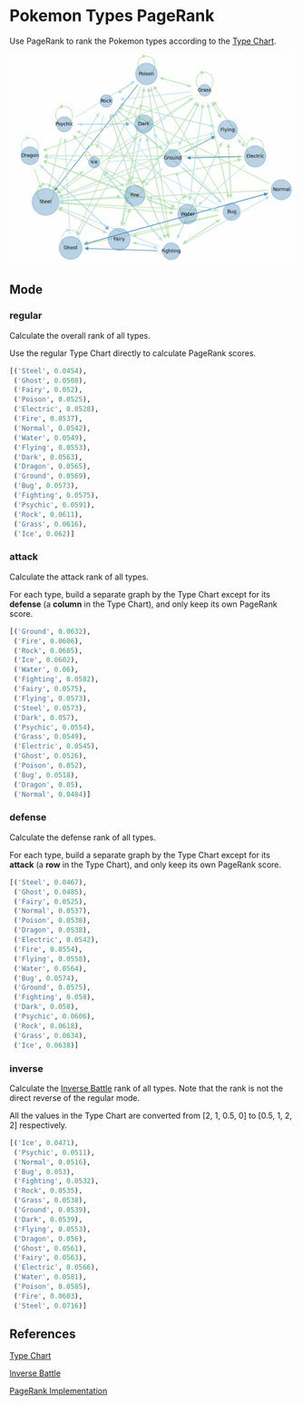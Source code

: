 # Pokemon Types PageRank

Use PageRank to rank the Pokemon types according to the [Type Chart](https://bulbapedia.bulbagarden.net/wiki/Type#Type_chart).

<img src="figure.png" alt="pic" style="zoom: 67%;" />



## Mode

### regular

Calculate the overall rank of all types. 

Use the regular Type Chart directly to calculate PageRank scores.

```python
[('Steel', 0.0454),
 ('Ghost', 0.0508),
 ('Fairy', 0.052),
 ('Poison', 0.0525),
 ('Electric', 0.0528),
 ('Fire', 0.0537),
 ('Normal', 0.0542),
 ('Water', 0.0549),
 ('Flying', 0.0553),
 ('Dark', 0.0563),
 ('Dragon', 0.0565),
 ('Ground', 0.0569),
 ('Bug', 0.0573),
 ('Fighting', 0.0575),
 ('Psychic', 0.0591),
 ('Rock', 0.0611),
 ('Grass', 0.0616),
 ('Ice', 0.062)]
```



### attack

Calculate the attack rank of all types. 

For each type, build a separate graph by the Type Chart except for its **defense** (a **column** in the Type Chart), and only keep its own PageRank score.

```python
[('Ground', 0.0632),
 ('Fire', 0.0606),
 ('Rock', 0.0605),
 ('Ice', 0.0602),
 ('Water', 0.06),
 ('Fighting', 0.0582),
 ('Fairy', 0.0575),
 ('Flying', 0.0573),
 ('Steel', 0.0573),
 ('Dark', 0.057),
 ('Psychic', 0.0554),
 ('Grass', 0.0549),
 ('Electric', 0.0545),
 ('Ghost', 0.0526),
 ('Poison', 0.052),
 ('Bug', 0.0518),
 ('Dragon', 0.05),
 ('Normal', 0.0484)]
```



### defense

Calculate the defense rank of all types. 

For each type, build a separate graph by the Type Chart except for its **attack** (a **row** in the Type Chart), and only keep its own PageRank score.

```python
[('Steel', 0.0467),
 ('Ghost', 0.0485),
 ('Fairy', 0.0525),
 ('Normal', 0.0537),
 ('Poison', 0.0538),
 ('Dragon', 0.0538),
 ('Electric', 0.0542),
 ('Fire', 0.0554),
 ('Flying', 0.0558),
 ('Water', 0.0564),
 ('Bug', 0.0574),
 ('Ground', 0.0575),
 ('Fighting', 0.058),
 ('Dark', 0.058),
 ('Psychic', 0.0606),
 ('Rock', 0.0618),
 ('Grass', 0.0634),
 ('Ice', 0.0638)]
```



### inverse

Calculate the [Inverse Battle](https://bulbapedia.bulbagarden.net/wiki/Inverse_Battle) rank of all types. Note that the rank is not the direct reverse of the regular mode.

All the values in the Type Chart are converted from [2, 1, 0.5, 0] to [0.5, 1, 2, 2] respectively.

 ```python
 [('Ice', 0.0471),
  ('Psychic', 0.0511),
  ('Normal', 0.0516),
  ('Bug', 0.053),
  ('Fighting', 0.0532),
  ('Rock', 0.0535),
  ('Grass', 0.0538),
  ('Ground', 0.0539),
  ('Dark', 0.0539),
  ('Flying', 0.0553),
  ('Dragon', 0.056),
  ('Ghost', 0.0561),
  ('Fairy', 0.0563),
  ('Electric', 0.0566),
  ('Water', 0.0581),
  ('Poison', 0.0585),
  ('Fire', 0.0603),
  ('Steel', 0.0716)]
 ```






## References

[Type Chart](https://bulbapedia.bulbagarden.net/wiki/Type#Type_chart)

[Inverse Battle](https://bulbapedia.bulbagarden.net/wiki/Inverse_Battle)

[PageRank Implementation](https://github.com/cystanford/PageRank)
















